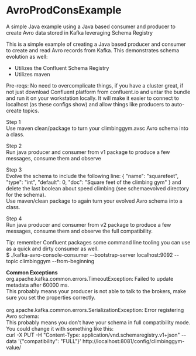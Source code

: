 # AvroProdConsExample
A simple Java example using a Java based consumer and producer to create Avro data stored in Kafka leveraging Schema Registry

This is a simple example of creating a Java based producer and consumer to create and read Avro records from Kafka. This demonstrates schema evolution as well:
- Utilizes the Confluent Schema Registry
- Utilizes maven

Pre-reqs:
No need to overcomplicate things, if you have a cluster great, if not just download Confluent platform from confluent.io and untar the bundle and run it on your workstation locally.
It will make it easier to connect to localhost (as these configs show) and allow things like producers to auto-create topics.

Step 1<br/>
Use maven clean/package to turn your climbinggym.avsc Avro schema into a class.

Step 2<br/>
Run java producer and consumer from v1 package to produce a few messages, consume them and observe

Step 3<br/>
Evolve the schema to include the following line:
{ "name": "squarefeet", "type": "int", "default": 0, "doc": "Square feet of the climbing gym" }
and delete the last boolean about speed climbing (see schemaevolved directory for the schema).
<br/>
Use maven/clean package to again turn your evolved Avro schema into a class.

Step 4<br/>
Run java producer and consumer from v2 package to produce a few messages, consume them and observe the full compatibility.

Tip: remember Confluent packages some command line tooling you can use as a quick and dirty consumer as well.
<br/>
$ ./kafka-avro-console-consumer  --bootstrap-server localhost:9092 --topic climbinggym --from-beginning

**Common Exceptions**
<br/>
org.apache.kafka.common.errors.TimeoutException: Failed to update metadata after 60000 ms.
<br/>
This probably means your producer is not able to talk to the brokers, make sure you set the properties correctly.
<br/>
<br/>
org.apache.kafka.common.errors.SerializationException: Error registering Avro schema:
<br/>
This probably means you don't have your schema in full compatibility mode. You could change it with something like this:
<br/>
curl -X PUT -H "Content-Type: application/vnd.schemaregistry.v1+json" --data '{"compatibility": "FULL"}' http://localhost:8081/config/climbinggym-value/
